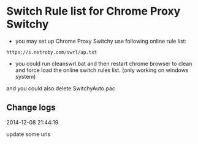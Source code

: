 # Switch Rule list for Chrome Proxy Switchy


* you may set up Chrome Proxy Switchy use following online rule list:

```
https://s.netroby.com/swrl/ap.txt
```

* you could run cleanswrl.bat and then restart chrome browser to clean and force load the online switch rules list. (only working on windows system)

and you could also delete SwitchyAuto.pac

## Change logs

2014-12-08 21:44:19


update some urls
